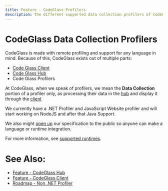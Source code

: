 ```yaml
---
title: Feature - CodeGlass Profilers
description: The different supported data collection profilers of CodeGlass
---
```

# CodeGlass Data Collection Profilers
CodeGlass is made with remote profiling and support for any language in mind. Because of this, CodeGlass exists out of multiple parts:
- [Code Glass Client](CodeGlassClient.md)
- [Code Glass Hub](CodeGlassHub.md)
- Code Glass Profilers

At CodeGlass, when we speak of profilers, we mean the **Data Collection** portion of a profiler only, as processing their data in the [hub](CodeGlassHub.md) and display it through the [client](CodeGlassClient.md)

We currently have a .NET Profiler and JavaScript Website profiler and will start working on NodeJS and after that Java Support.

We also might [open up](../Roadmap/PublicHubProfilingApi.md) our specification to the public so anyone can make a language or runtime integration.

For more information, see [supported runtimes](supportedruntimes.md).

# See Also:
- [Feature - CodeGlass Hub](CodeGlassHub.md)
- [Feature - CodeGlass Client](CodeGlassClient.md)
- [Roadmap - Non .NET Profiler](../Roadmap/NonDotNetProfiler.md)


